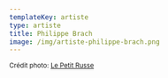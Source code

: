 ```yaml
---
templateKey: artiste
type: artiste
title: Philippe Brach
image: /img/artiste-philippe-brach.png
---
```

<small>Crédit photo: [Le Petit Russe](https://www.facebook.com/petitrusse/)</small>
